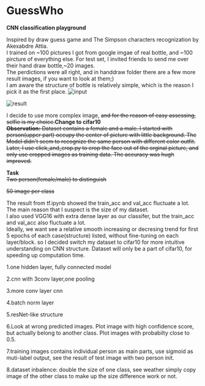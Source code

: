 # GuessWho
**CNN classification playground**

Inspired by draw guess game and The Simpson characters recognization by Akexabdre Attia.<br/>
I trained on ~100 pictures I got from google imgae of real bottle, and ~100 pircture of everything else. For test set, I invited friends to send me over their hand draw bottle,~20 images.<br/>
The perdictions were all right, and in handdraw folder there are a few more result images, if you want to look at them;)<br/>
I am aware the structure of bottle is relatively simple, which is the reason I pick it as the first place.
![input](https://github.com/minibutterbread/guesswho/blob/master/handdraw/IMG_0195.jpg)

![result](https://github.com/minibutterbread/guesswho/blob/master/handdraw/IMG_0196.jpg)



I decide to use more complex image, <del>and for the reason of easy assessing, selfie is my choice.</del>**Change to cifar10**<br/>
<del>
**Observation:**
Dataset contains a female and a male. I started with person(upper part) occupy the center of picture with little background. The Model didn't seem to recognize the same person with different color outfit. Later, I use click_and_crop.py to crop the face out of the orginal picture, and only use cropped images as training data. The accuracy was hugh improved.</del>




**Task**<br/>
<del>Two person(female/male) to distinguish</del>

<del>50 image per class</del>

The result from tf.ipynb showed the train_acc and val_acc fluctuate a lot. The main reason that I suspect is the size of my dataset.<br/>
I also used VGG16 with extra dense layer as our classifer, but the train_acc and val_acc also fluctuate a lot.<br/>
Ideally, we want see a relative smooth increasing or decresing trend for first 5 epochs of each case(structure) listed, without fine-tuning on each layer/block. so I decided switch my dataset to cifar10 for more intuitive understanding on CNN structure.   Dataset will only be a part of cifar10, for speeding up computation time.<br/>

1.one hidden layer, fully connected model

2.cnn with 3conv layer,one pooling

3.more conv layer cnn

4.batch norm layer

5.resNet-like structure

6.Look at wrong predicted images. Plot image with high confidence score, but actually belong to another class. Plot images with probabilty close to 0.5.

7.training images contains individual person as main parts, use sigmoid as muti-label output, see the result of test image with two person init.

8.dataset inbalence: double the size of one class, see weather simply copy image of the other class to make up the size difference work or not.
